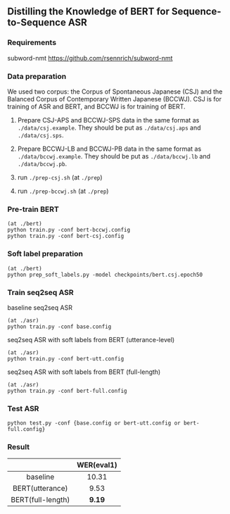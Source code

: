 ## Distilling the Knowledge of BERT for Sequence-to-Sequence ASR

### Requirements
subword-nmt https://github.com/rsennrich/subword-nmt

### Data preparation

We used two corpus:
the Corpus of Spontaneous Japanese (CSJ) and the Balanced Corpus of Contemporary Written Japanese (BCCWJ).
CSJ is for training of ASR and BERT, and BCCWJ is for training of BERT.

1. Prepare CSJ-APS and BCCWJ-SPS data in the same format as `./data/csj.example`.
They should be put as `./data/csj.aps` and `./data/csj.sps`.

2. Prepare BCCWJ-LB and BCCWJ-PB data in the same format as `./data/bccwj.example`.
They should be put as `./data/bccwj.lb` and `./data/bccwj.pb`.

3. run `./prep-csj.sh` (at `./prep`)
4. run `./prep-bccwj.sh` (at `./prep`)

### Pre-train BERT
```
(at ./bert)
python train.py -conf bert-bccwj.config
python train.py -conf bert-csj.config
```

### Soft label preparation
```
(at ./bert)
python prep_soft_labels.py -model checkpoints/bert.csj.epoch50
```

### Train seq2seq ASR

baseline seq2seq ASR
```
(at ./asr)
python train.py -conf base.config
```
seq2seq ASR with soft labels from BERT (utterance-level)
```
(at ./asr)
python train.py -conf bert-utt.config
```
seq2seq ASR with soft labels from BERT (full-length)
```
(at ./asr)
python train.py -conf bert-full.config
```

### Test ASR

```
python test.py -conf {base.config or bert-utt.config or bert-full.config}
```

### Result

|  | WER(eval1) |
|:---:|:---:|
| baseline | 10.31 |
| BERT(utterance) | 9.53 |
| BERT(full-length) | **9.19** |
